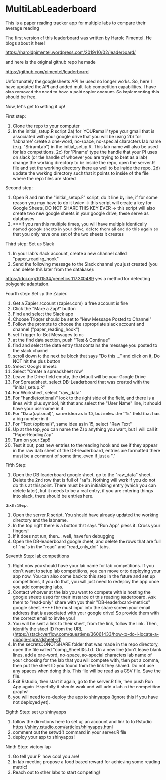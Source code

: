 # MultiLabLeaderboard
This is a paper reading tracker app for multiple labs to compare their average reading


The first version of this leaderboard was written by Harold Pimentel. He blogs about it here!

https://haroldpimentel.wordpress.com/2019/10/02/leaderboard/

and here is the original github repo he made

https://github.com/pimentel/leaderboard

Unfortunately the googlesheets API he used no longer works. So, here I have updated the API and added multi-lab competition capabilities. I have also removed the need to have a paid zapier account. So implementing this should be free.

Now, let's get to setting it up!



First step: 
1) Clone the repo to your computer
2) In the initial_setup.R script 
2a) for 'YOURemail' type your gmail that is associated with your google drive that you will be using
2b) for 'labname' create a one-word, no-space, no-special characters lab name (e.g. "SriramLab") in the initial_setup.R.   This lab name will also be used for lab competitions.
2c) for 'PIname' type the handle that your PI uses on slack (or the handle of whoever you are trying to beat as a lab)
change the working directory to be inside the repo, open the server.R file and set the working directory there as well to be inside the repo. 
2d)  update the working directory such that it points to inside of the file where the repo files are stored 


Second step: 
1) Open R and run the "initial_setup.R" script, do it line by line, if for some reason you may have to do it twice
-> this script will create a key for Google Sheets, DO NOT SHARE THIS KEY EVER
-> this script will also create two new google sheets in your google drive, these serve as databases
2) ***If you ran this multiple times, you will have multiple identically named google sheets in your drive, delete them all and do this again so that you only have one set of the two sheets it creates.

Third step: Set up Slack
1) In your lab's slack account, create a new channel called "paper_reading_hook"
2) Send the following message to the Slack channel you just created (you can delete this later from the database):

https://doi.org/10.1534/genetics.117.300489 yes a method for detecting polygenic adaptation.


Fourth step: Set up the Zapier. 
1) Get a Zapier account (zapier.com), a free account is fine
2) Click the "Make a Zap!" button
3) Find and select the Slack app
4) Choose Trigger should be set to "New Message Posted to Channel"
5) Follow the prompts to choose the appropriate slack account and channel ("paper_reading_hook")
6) set Trigger for Bot Messages to no
7) at the find data section, push "Test & Continue"
8) find and select the data entry that contains the message you posted to the slack channel
9) scroll down to the next be block that says "Do this ..." and click on it, Do NOT hit the plus button
10) Select Google Sheets
11) Select "Create a spreadsheet row"
12) Leave the Drive field empty, the default will be your Google Drive
13) For Spreadsheet, select DB-Leaderboard that was created with the "initial_setup.R"
14) For Worksheet, select "raw_data"
15) For "handle(optional)" look to the right side of the field, and there is a lines with plus symbol, 
    hit that and select the "User Name" line, it should have your username in it
16) For "Data(optional)", same idea as in 15, but selec the "Ts" field that has a big number in it
17) For "Text (optional)", same idea as in 15, select "Raw Text"
18) Up at the top, you can name the Zap anything you want, but I will call it "PaperReadingZap"
19) Turn on your Zap!!
20) Test it out, post new entries to the reading hook and see if they appear in the raw data sheet of the DB-leaderboard,
    entries are formatted <doi link> <one word recommendation> <comments> there must be a comment of some time, even if just a "."
  
  
 Fifth Step:
 1) Open the DB-leaderboard google sheet, go to the "raw_data" sheet. Delete the 2nd row that is full of "na"s. Nothing will work if you do not do this at this point. There must be an initializing entry (which you can delete later), but it needs to be a real entry, if you are entering things into slack, there should be entries here.
 
 
 Sixth Step:
 1) Open the server.R script. You should have already updated the working directory and the labname.
 2) In the top right there is a button that says "Run App" press it. Cross your fingers!
3) If it does not run, then... well, have fun debugging
4) Open the DB-leaderboard google sheet, and delete the rows that are full of "na"s in the "read" and "read_only_doi" tabs.


 
Seventh Step: lab competitions
 1) Right now you should have your lab name for lab competitions. If you don't want to setup lab competitions, you can move onto deploying your app now. You can also come back to this step in the future and set up competitions, if you do that, you will just need to redeploy the app once you add competing labs.
 2) Contact whoever at the lab you want to compete with is hosting the google sheets used for their instance of this reading leaderboard. Ask them to "read-only" share with you their "DB-leaderboard-metrics" google sheet. ****The must input into the share screen your email address that is associated with your google drive! So provide them with the correct email to invite you!
 3) You will be sent a link to their sheet, from the link, follow the link. Then, identify the sheet ID from the URL. (https://stackoverflow.com/questions/36061433/how-to-do-i-locate-a-google-spreadsheet-id)
 4) In the secretsDONOTSHARE folder that was made in the repo directory, open the file called "comp_SheetIDs.txt.  On a new line (don't leave blank lines, add a one-word, no-space, no-special characters lab name of your choosing for the lab that you will compete with, then put a comma, then put the sheet ID you found from the link they shared. Do not use any spaces when doing this. This file will be read as a CSV file. Save the file.
 5) Exit Rstudio, then start it again, go to the server.R file, then push Run App again. Hopefully it should work and will add a lab in the competition graphs!
 6) you will need to re-deploy the app to shinyapps (ignore this if you have not deployed yet).
 

Eighth Step: set up shinyapps
 1) follow the directions here to set up an account and link to to Rstudio https://shiny.rstudio.com/articles/shinyapps.html
 2) comment out the setwd() command in your server.R file
 3) deploy your app to shinyapps!
 
 Ninth Step: victory lap
 1) Go tell your PI how cool you are!
 2) In lab meeting propose a food based reward for achieving some reading metric! 
 3) Reach out to other labs to start competing!
 
 
